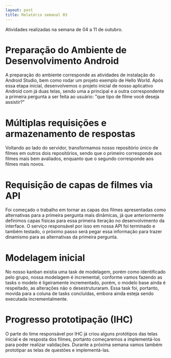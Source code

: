 ```yaml
---
layout: post
title: Relatório semanal 03
---
```


Atividades realizadas na semana de 04 a 11 de outubro.


# Preparação do Ambiente de Desenvolvimento Android
A preparação do ambiente corresponde as atividades de instalação do Android
Studio, bem como rodar um projeto exemplo de Hello World. Após essa etapa
inicial, desenvolvemos o projeto inicial de nosso aplicativo Android com já
duas telas, sendo uma a principal e a outra correspondente a primeira pergunta
a ser feita ao usuário: "que tipo de filme você deseja assistir?"

# Múltiplas requisições e armazenamento de respostas
Voltando ao lado do servidor, transformamos nosso repositório único de filmes
em outros dois repositórios, sendo que o primeiro corresponde aos filmes mais
bem avaliados, enquanto que o segundo corresponde aos filmes mais novos.

# Requisição de capas de filmes via API
Foi começado o trabalho em tornar as capas dos filmes apresentadas como
alternativas para a primeira pergunta mais dinâmicas, já que anteriormente
definimos capas físicas para essa primeira iteração no desenvolvimento da
interface. O serviço responsável por isso em nossa API foi terminado e também
testado, o próximo passo será pegar essa informação para trazer dinamismo para
as alternativas da primeira pergunta.

# Modelagem inicial
No nosso kanban existia uma task de modelagem, porém como identificado pelo grupo, nossa modelagem é incremental, conforme vamos fazendo as tasks o modelo é ligeiramente incrementado, porém, o modelo base ainda é respeitado, as alterações não o desestruturaram.
Essa task foi, portanto, movida para a coluna de tasks concluídas, embora ainda esteja sendo executada incrementalmente.

# Progresso prototipação (IHC)
O parte do time responsável por IHC já criou alguns protótipos das telas inicial e de resposta dos filmes, portanto começaremos a implementá-los para poder realizar validações. Durante a próxima semana vamos também prototipar as telas de questões e implementá-las.
